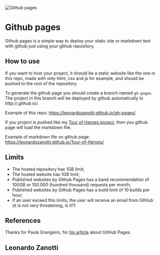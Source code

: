 <img src="https://miro.medium.com/max/2560/1*UBPbXxCACLSygvXutPPGSA.jpeg" alt="Github pages" />

# Github pages
Github pages is a simple way to deploy your static site or markdown text with github just using your github repository.

## How to use
If you want to host your project, it should be a static website like the one in this repo, made with only html, css and js for example, and should be pushed to the root of the repository.

To generate the github page you should create a branch named `gh-pages`. The project in this branch will be deployed by github automatically to *http://<username>.github.io/<repository>*.


Example of this repo: https://leonardozanotti.github.io/gh-pages/


If you project is pushed like my [Tour of Heroes project](https://github.com/LeonardoZanotti/Tour-of-Heroes), then you github page will load the markdown file.


Example of markdown file on github page: https://leonardozanotti.github.io/Tour-of-Heroes/

## Limits
* The hosted repository has 1GB limit;
* The hosted website has 1GB limit;
* Published websites by Github Pages has a band recommendation of 100GB or 100.000 (hundred thousand) requests per month;
* Published websites by Github Pages has a build limit of 10 builds per hour;
* If an user exceed this limits, the user will receive an email from GitHub (it is not very threatening, is it?)

## References
Thanks for Paula Grangeiro, for [his article](https://blog.paulagrangeiro.com.br/hospedando-sites-gratuitamente-com-o-github-pages-284aa643db14) about GitHub Pages.

## Leonardo Zanotti